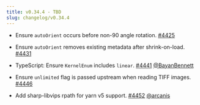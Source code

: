 ```yaml
---
title: v0.34.4 - TBD
slug: changelog/v0.34.4
---
```


* Ensure `autoOrient` occurs before non-90 angle rotation.
  [#4425](https://github.com/lovell/sharp/issues/4425)

* Ensure `autoOrient` removes existing metadata after shrink-on-load.
  [#4431](https://github.com/lovell/sharp/issues/4431)

* TypeScript: Ensure `KernelEnum` includes `linear`.
  [#4441](https://github.com/lovell/sharp/pull/4441)
  [@BayanBennett](https://github.com/BayanBennett)

* Ensure `unlimited` flag is passed upstream when reading TIFF images.
  [#4446](https://github.com/lovell/sharp/issues/4446)

* Add sharp-libvips rpath for yarn v5 support.
  [#4452](https://github.com/lovell/sharp/pull/4452)
  [@arcanis](https://github.com/arcanis)
